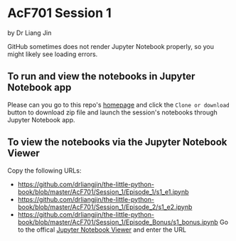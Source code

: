 # AcF701 Session 1
by Dr Liang Jin

GitHub sometimes does not render Jupyter Notebook properly, so you might likely see loading errors.

## To run and view the notebooks in Jupyter Notebook app
Please can you go to this repo's [homepage](https://github.com/drliangjin/the-little-python-book) and click the `Clone or download` button to download zip file and launch the session's notebooks through Jupyter Notebook app.

## To view the notebooks via the Jupyter Notebook Viewer
Copy the following URLs:
- https://github.com/drliangjin/the-little-python-book/blob/master/AcF701/Session_1/Episode_1/s1_e1.ipynb
- https://github.com/drliangjin/the-little-python-book/blob/master/AcF701/Session_1/Episode_2/s1_e2.ipynb
- https://github.com/drliangjin/the-little-python-book/blob/master/AcF701/Session_1/Episode_Bonus/s1_bonus.ipynb
Go to the offical [Jupyter Notebook Viewer](https://nbviewer.jupyter.org/) and enter the URL
